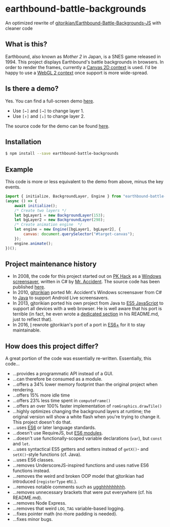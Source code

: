 # earthbound-battle-backgrounds
An optimized rewrite of [gjtorikian/Earthbound-Battle-Backgrounds-JS](https://github.com/gjtorikian/Earthbound-Battle-Backgrounds-JS) with cleaner code

## What is this?
Earthbound, also known as *Mother 2* in Japan, is a SNES game released in 1994. This project displays Earthbound's battle backgrounds in browsers. In order to render the frames, currently a [Canvas 2D context](https://www.w3.org/TR/2dcontext/) is used. I'd be happy to use a [WebGL 2 context](https://www.khronos.org/registry/webgl/specs/latest/2.0/) once support is more wide-spread.

## Is there a demo?
Yes. You can find a full-screen demo [here](https://kdex.github.io/earthbound-battle-backgrounds).
- Use `[←]` and `[→]` to change layer 1.
- Use `[↑]` and `[↓]` to change layer 2.

The source code for the demo can be found [here](https://github.com/kdex/kdex.github.io/tree/master/earthbound-battle-backgrounds).

## Installation
```bash
$ npm install --save earthbound-battle-backgrounds
```

## Example
This code is more or less equivalent to the demo from above, minus the key events.
```js
import { initialize, BackgroundLayer, Engine } from "earthbound-battle-backgrounds";
(async () => {
	await initialize();
	/* Create two layers */
	let bgLayer1 = new BackgroundLayer(153);
	let bgLayer2 = new BackgroundLayer(298);
	/* Create animation engine  */
	let engine = new Engine([bgLayer1, bgLayer2], {
		canvas: document.querySelector("#target-canvas");
	});
	engine.animate();
})();
```

## Project maintenance history
- In 2008, the code for this project started out on [PK Hack](http://starmen.net/pkhack/) as a [Windows screensaver](https://forum.starmen.net/forum/Fan/Games/Kraken-EB-Battle-Animation-Screensaver/first), written in C# by [Mr. Accident](https://forum.starmen.net/members/168). The source code has been published [here](https://github.com/gjtorikian/kraken).
- In 2010, [gjtorikian](https://github.com/gjtorikian) ported Mr. Accident's Windows screensaver from C# to [Java](https://github.com/gjtorikian/Earthbound-Battle-Backgrounds) to support Android Live screensavers.
- In 2013, gjtorikian ported his own project from Java to [ES5 JavaScript](https://github.com/gjtorikian/Earthbound-Battle-Backgrounds-JS) to support all devices with a web browser. He is well aware that his port is terrible (in fact, he even wrote a [dedicated section](https://github.com/gjtorikian/Earthbound-Battle-Backgrounds-JS/blob/gh-pages/README.md#why-is-this-code-so-terrible) in his README.md, just to reflect that).
- In 2016, [I](https://github.com/kdex) rewrote gjtorikian's port of a port in [ES6+](https://github.com/kdex/earthbound-battle-backgrounds) for it to stay maintainable.

## How does this project differ?
A great portion of the code was essentially re-written. Essentially, this code…
- …provides a programmatic API instead of a GUI.
- …can therefore be consumed as a module.
- …offers a 34% lower memory footprint than the original project when rendering.
- …offers 15% more idle time
- …offers 23% less time spent in `computeFrame()`
- …offers an over 100% faster implementation of `romGraphics.drawTile()`
- …highly optimizes changing the background layers at runtime; the original version will show a white flash when you're trying to change it. This project doesn't do that.
- …uses [ES6](http://www.ecma-international.org/ecma-262/6.0/) or later language standards.
- …doesn't use RequireJS, but [ES6 modules](http://www.2ality.com/2014/09/es6-modules-final.html).
- …doesn't use functionally-scoped variable declarations (`var`), but `const` and `let`.
- …uses syntactical ES5 getters and setters instead of `getX()`- and `setX()`-style functions (cf. Java).
- …uses ES6 classes.
- …removes UnderscoreJS-inspired functions and uses native ES6 functions instead.
- …removes the weird and broken OOP model that gjtorikian had introduced (`registerType` etc.).
- …removes notable comments such as [ugghhhhhhhhh](https://github.com/gjtorikian/Earthbound-Battle-Backgrounds-JS/blob/gh-pages/src/read_bgs_dat.js#L27).
- …removes unnecessary brackets that were put everywhere (cf. his README.md).
- …removes Node Express.
- …removes that weird `LOG_TAG` variable-based logging.
- …fixes pointer math (no more padding is needed).
- …fixes minor bugs.
